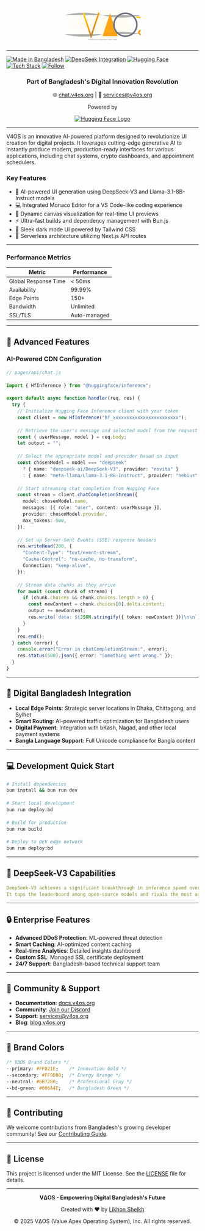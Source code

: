 <div align="center">
  <a href="https://chat.v4os.org">
    <img src="https://raw.githubusercontent.com/v4os/chat.v4os.org/259838493b40e668ee838cc8cd247c6115df9484/images/logo.svg" alt="Chat.V4OS Logo" width="200">
  </a>
</div>

---

[![Made in Bangladesh](https://img.shields.io/badge/Made_in-Bangladesh-006A4E?style=for-the-badge&logo=data:image/png;base64,iVBORw0KGgo=)](https://digitalbangladesh.gov.bd)
[![DeepSeek Integration](https://img.shields.io/badge/DeepSeek-V3-FF9D00?style=for-the-badge)](https://deepseek.ai)
[![Hugging Face](https://img.shields.io/badge/%F0%9F%A4%97%20Hugging_Face-Enabled-FFD21E?style=for-the-badge)](https://huggingface.co)
[![Tech Stack](https://img.shields.io/badge/Tech_Stack-Modern-6B7280?style=for-the-badge&logo=next.js)](https://v4os.org)
[![Follow](https://img.shields.io/github/followers/v4os?style=for-the-badge&label=Follow&logo=github)](https://github.com/v4os)

<div align="center">
  <h3>Part of Bangladesh's Digital Innovation Revolution</h3>
  <p>🌐 <a href="http://chat.v4os.org">chat.v4os.org</a> | 📧 <a href="mailto:services@v4os.org">services@v4os.org</a></p>
  <p>Powered by</p>
  <a href="https://huggingface.co"><img src="https://huggingface.co/front/assets/huggingface_logo-noborder.svg" alt="Hugging Face Logo" width="100"></a>
</div>

---

V4OS is an innovative AI-powered platform designed to revolutionize UI creation for digital projects. It leverages cutting-edge generative AI to instantly produce modern, production-ready interfaces for various applications, including chat systems, crypto dashboards, and appointment schedulers.

### Key Features

- 🧠 AI-powered UI generation using DeepSeek-V3 and Llama-3.1-8B-Instruct models
- 💻 Integrated Monaco Editor for a VS Code-like coding experience
- 🎨 Dynamic canvas visualization for real-time UI previews
- ⚡ Ultra-fast builds and dependency management with Bun.js
- 🌙 Sleek dark mode UI powered by Tailwind CSS
- 🚀 Serverless architecture utilizing Next.js API routes

---

### Performance Metrics

| **Metric**         | **Performance** |
|--------------------|------------------|
| Global Response Time | < 50ms          |
| Availability        | 99.99%           |
| Edge Points         | 150+             |
| Bandwidth           | Unlimited        |
| SSL/TLS             | Auto-managed     |

---

## 💫 Advanced Features

### AI-Powered CDN Configuration

```typescript
// pages/api/chat.js

import { HfInference } from "@huggingface/inference";

export default async function handler(req, res) {
  try {
    // Initialize Hugging Face Inference client with your token
    const client = new HfInference("hf_xxxxxxxxxxxxxxxxxxxxxxxx");

    // Retrieve the user's message and selected model from the request body
    const { userMessage, model } = req.body;
    let output = "";

    // Select the appropriate model and provider based on input
    const chosenModel = model === "deepseek"
      ? { name: "deepseek-ai/DeepSeek-V3", provider: "novita" }
      : { name: "meta-llama/Llama-3.1-8B-Instruct", provider: "nebius" };

    // Start streaming chat completion from Hugging Face
    const stream = client.chatCompletionStream({
      model: chosenModel.name,
      messages: [{ role: "user", content: userMessage }],
      provider: chosenModel.provider,
      max_tokens: 500,
    });

    // Set up Server-Sent Events (SSE) response headers
    res.writeHead(200, {
      "Content-Type": "text/event-stream",
      "Cache-Control": "no-cache, no-transform",
      Connection: "keep-alive",
    });

    // Stream data chunks as they arrive
    for await (const chunk of stream) {
      if (chunk.choices && chunk.choices.length > 0) {
        const newContent = chunk.choices[0].delta.content;
        output += newContent;
        res.write(`data: ${JSON.stringify({ token: newContent })}\n\n`);
      }
    }
    res.end();
  } catch (error) {
    console.error("Error in chatCompletionStream:", error);
    res.status(500).json({ error: "Something went wrong." });
  }
}
```

---

## 🚀 Digital Bangladesh Integration

- **Local Edge Points**: Strategic server locations in Dhaka, Chittagong, and Sylhet
- **Smart Routing**: AI-powered traffic optimization for Bangladesh users
- **Digital Payment**: Integration with bKash, Nagad, and other local payment systems
- **Bangla Language Support**: Full Unicode compliance for Bangla content

---

## 💻 Development Quick Start

```bash
# Install dependencies
bun install && bun run dev

# Start local development
bun run deploy:bd

# Build for production
bun run build

# Deploy to DEV edge network
bun run deploy:bd
```

---

## 🌟 DeepSeek-V3 Capabilities

```yaml
DeepSeek-V3 achieves a significant breakthrough in inference speed over previous models.
It tops the leaderboard among open-source models and rivals the most advanced closed-source models globally.
```

---

## 🔒 Enterprise Features

- **Advanced DDoS Protection**: ML-powered threat detection
- **Smart Caching**: AI-optimized content caching
- **Real-time Analytics**: Detailed insights dashboard
- **Custom SSL**: Managed SSL certificate deployment
- **24/7 Support**: Bangladesh-based technical support team

---

## 🤝 Community & Support

- **Documentation**: [docs.v4os.org](https://docs.v4os.org)
- **Community**: [Join our Discord](https://discord.gg/v4os)
- **Support**: [services@v4os.org](mailto:services@v4os.org)
- **Blog**: [blog.v4os.org](https://blog.v4os.org)

---

## 🎨 Brand Colors

```css
/* VΔOS Brand Colors */
--primary: #FFD21E;    /* Innovation Gold */
--secondary: #FF9D00;  /* Energy Orange */
--neutral: #6B7280;    /* Professional Gray */
--bd-green: #006A4E;   /* Bangladesh Green */
```

---

## 🤝 Contributing

We welcome contributions from Bangladesh's growing developer community! See our [Contributing Guide](CONTRIBUTING.md).

---

## 📜 License

This project is licensed under the MIT License. See the [LICENSE](LICENSE) file for details.

---

<div align="center">

**VΔOS - Empowering Digital Bangladesh's Future**

Created with ❤️ by [Likhon Sheikh](https://likhonsheikh.com/)

© 2025 VΔOS (Value Apex Operating System), Inc. All rights reserved.

</div>

